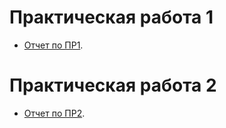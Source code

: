 # Практическая работа 1

 - [Отчет по ПР1](/practice/otchet_pr_1.pdf).

# Практическая работа 2

 - [Отчет по ПР2]().
